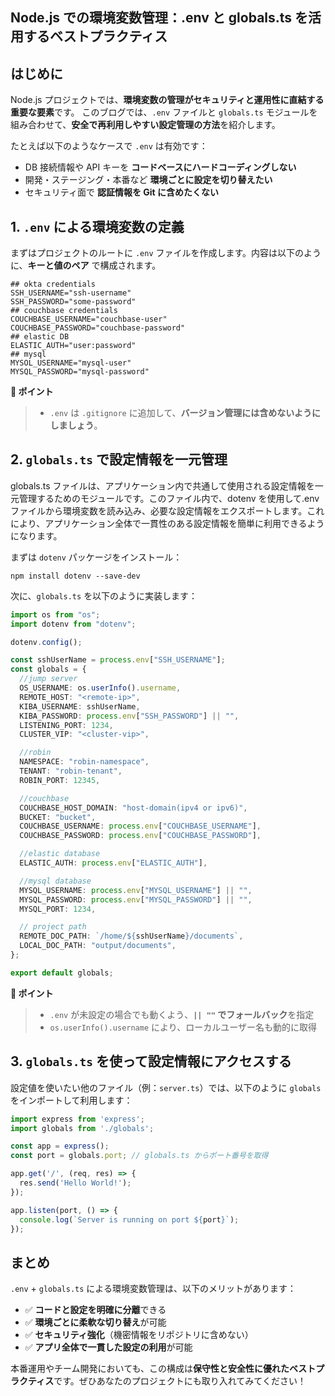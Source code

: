## Node.js での環境変数管理：.env と globals.ts を活用するベストプラクティス

## はじめに

Node.js プロジェクトでは、**環境変数の管理がセキュリティと運用性に直結する重要な要素**です。
このブログでは、`.env` ファイルと `globals.ts` モジュールを組み合わせて、**安全で再利用しやすい設定管理の方法**を紹介します。

たとえば以下のようなケースで `.env` は有効です：

- DB 接続情報や API キーを **コードベースにハードコーディングしない**
- 開発・ステージング・本番など **環境ごとに設定を切り替えたい**
- セキュリティ面で **認証情報を Git に含めたくない**

## 1. `.env` による環境変数の定義

まずはプロジェクトのルートに `.env` ファイルを作成します。内容は以下のように、**キーと値のペア** で構成されます。

```bash:.env
## okta credentials
SSH_USERNAME="ssh-username"
SSH_PASSWORD="some-password"
## couchbase credentials
COUCHBASE_USERNAME="couchbase-user"
COUCHBASE_PASSWORD="couchbase-password"
## elastic DB
ELASTIC_AUTH="user:password"
## mysql
MYSOL_USERNAME="mysql-user"
MYSQL_PASSWORD="mysql-password"
```

**📌 ポイント**

> - `.env` は `.gitignore` に追加して、**バージョン管理には含めないようにしましょう**。

## 2. `globals.ts` で設定情報を一元管理

globals.ts ファイルは、アプリケーション内で共通して使用される設定情報を一元管理するためのモジュールです。このファイル内で、dotenv を使用して.env ファイルから環境変数を読み込み、必要な設定情報をエクスポートします。これにより、アプリケーション全体で一貫性のある設定情報を簡単に利用できるようになります。

まずは `dotenv` パッケージをインストール：

```
npm install dotenv --save-dev
```

次に、`globals.ts` を以下のように実装します：

```typescript:globals.ts
import os from "os";
import dotenv from "dotenv";

dotenv.config();

const sshUserName = process.env["SSH_USERNAME"];
const globals = {
  //jump server
  OS_USERNAME: os.userInfo().username,
  REMOTE_HOST: "<remote-ip>",
  KIBA_USERNAME: sshUserName,
  KIBA_PASSWORD: process.env["SSH_PASSWORD"] || "",
  LISTENING_PORT: 1234,
  CLUSTER_VIP: "<cluster-vip>",

  //robin
  NAMESPACE: "robin-namespace",
  TENANT: "robin-tenant",
  ROBIN_PORT: 12345,

  //couchbase
  COUCHBASE_HOST_DOMAIN: "host-domain(ipv4 or ipv6)",
  BUCKET: "bucket",
  COUCHBASE_USERNAME: process.env["COUCHBASE_USERNAME"],
  COUCHBASE_PASSWORD: process.env["COUCHBASE_PASSWORD"],

  //elastic database
  ELASTIC_AUTH: process.env["ELASTIC_AUTH"],

  //mysql database
  MYSQL_USERNAME: process.env["MYSQL_USERNAME"] || "",
  MYSQL_PASSWORD: process.env["MYSQL_PASSWORD"] || "",
  MYSQL_PORT: 1234,

  // project path
  REMOTE_DOC_PATH: `/home/${sshUserName}/documents`,
  LOCAL_DOC_PATH: "output/documents",
};

export default globals;
```

**📌 ポイント**

> - `.env` が未設定の場合でも動くよう、**`|| ""` でフォールバック**を指定
> - `os.userInfo().username` により、ローカルユーザー名も動的に取得

## 3. `globals.ts` を使って設定情報にアクセスする

設定値を使いたい他のファイル（例：`server.ts`）では、以下のように `globals` をインポートして利用します：

```typescript:server.ts
import express from 'express';
import globals from './globals';

const app = express();
const port = globals.port; // globals.ts からポート番号を取得

app.get('/', (req, res) => {
  res.send('Hello World!');
});

app.listen(port, () => {
  console.log(`Server is running on port ${port}`);
});
```

## まとめ

`.env` + `globals.ts` による環境変数管理は、以下のメリットがあります：

- ✅ **コードと設定を明確に分離**できる
- ✅ **環境ごとに柔軟な切り替え**が可能
- ✅ **セキュリティ強化**（機密情報をリポジトリに含めない）
- ✅ **アプリ全体で一貫した設定の利用**が可能

本番運用やチーム開発においても、この構成は**保守性と安全性に優れたベストプラクティス**です。ぜひあなたのプロジェクトにも取り入れてみてください！
